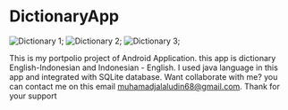 # DictionaryApp

![Dictionary 1](https://imgur.com/8MaDeKp);
![Dictionary 2](https://imgur.com/mePrnsg);
![Dictionary 3](https://imgur.com/VG9ZAFg);

This is my portpolio project of Android Application. this app is dictionary English-Indonesian and Indonesian - English. 
I used java language in this app and integrated with SQLite database.
Want collaborate with me?
you can contact me on this email muhamadjalaludin68@gmail.com.
Thank for your support

